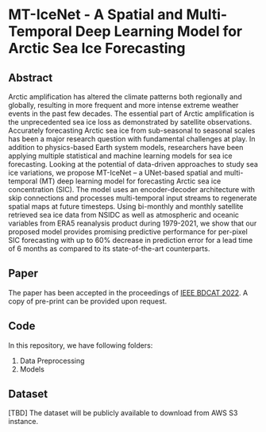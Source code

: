 
# MT-IceNet - A Spatial and Multi-Temporal Deep Learning Model for Arctic Sea Ice Forecasting

## Abstract
Arctic amplification has altered the climate patterns both regionally and globally, resulting in more frequent and more intense extreme weather events in the past few decades. The essential part of Arctic amplification is the unprecedented sea ice loss as demonstrated by satellite observations. Accurately forecasting Arctic sea ice from sub-seasonal to seasonal scales has been a major research question with fundamental challenges at play. In addition to physics-based Earth system models, researchers have been applying multiple statistical and machine learning models for sea ice forecasting. Looking at the potential of data-driven approaches to study sea ice variations, we propose MT-IceNet – a UNet-based spatial and multi-temporal (MT) deep learning model for forecasting Arctic sea ice concentration (SIC). The model uses an encoder-decoder architecture with skip connections and processes multi-temporal input streams to regenerate spatial maps at future timesteps. Using bi-monthly and monthly satellite retrieved sea ice data from NSIDC as well as atmospheric and oceanic variables from ERA5 reanalysis product during 1979-2021, we show that our proposed model provides promising predictive performance for per-pixel SIC forecasting with up to 60% decrease in prediction error for a lead time of 6 months as compared to its state-of-the-art counterparts.

## Paper
The paper has been accepted in the proceedings of [IEEE BDCAT 2022](https://bdcat-conference.org/). A copy of pre-print can be provided upon request.

## Code
In this repository, we have following folders:
1. Data Preprocessing 
2. Models 

## Dataset
[TBD] The dataset will be publicly available to download from AWS S3 instance.
